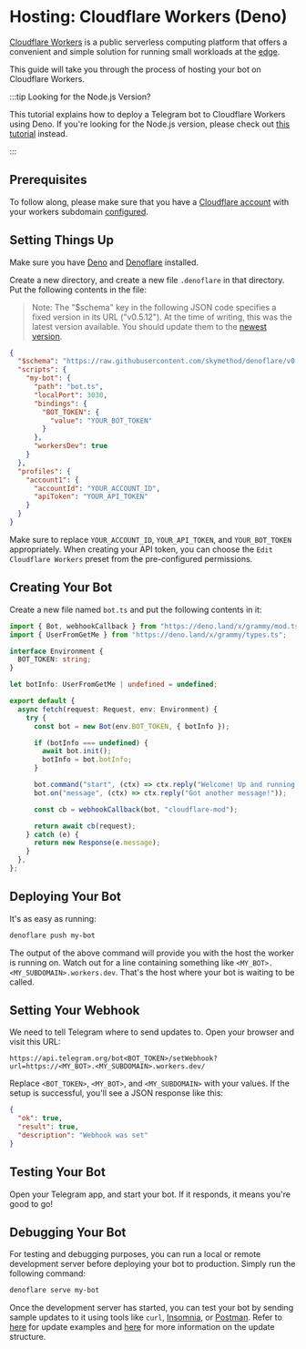 # Hosting: Cloudflare Workers (Deno)

[Cloudflare Workers](https://workers.cloudflare.com/) is a public serverless computing platform that offers a convenient and simple solution for running small workloads at the [edge](https://en.wikipedia.org/wiki/Edge_computing).

This guide will take you through the process of hosting your bot on Cloudflare Workers.

:::tip Looking for the Node.js Version?

This tutorial explains how to deploy a Telegram bot to Cloudflare Workers using Deno.
If you're looking for the Node.js version, please check out [this tutorial](./cloudflare-workers-nodejs) instead.

:::

## Prerequisites

To follow along, please make sure that you have a [Cloudflare account](https://dash.cloudflare.com/login) with your workers subdomain [configured](https://dash.cloudflare.com/?account=workers).

## Setting Things Up

Make sure you have [Deno](https://deno.land/) and [Denoflare](https://denoflare.dev/) installed.

Create a new directory, and create a new file `.denoflare` in that directory.
Put the following contents in the file:

> Note: The "$schema" key in the following JSON code specifies a fixed version in its URL ("v0.5.12").
> At the time of writing, this was the latest version available.
> You should update them to the [newest version](https://github.com/skymethod/denoflare/releases).

```json
{
  "$schema": "https://raw.githubusercontent.com/skymethod/denoflare/v0.5.12/common/config.schema.json",
  "scripts": {
    "my-bot": {
      "path": "bot.ts",
      "localPort": 3030,
      "bindings": {
        "BOT_TOKEN": {
          "value": "YOUR_BOT_TOKEN"
        }
      },
      "workersDev": true
    }
  },
  "profiles": {
    "account1": {
      "accountId": "YOUR_ACCOUNT_ID",
      "apiToken": "YOUR_API_TOKEN"
    }
  }
}
```

Make sure to replace `YOUR_ACCOUNT_ID`, `YOUR_API_TOKEN`, and `YOUR_BOT_TOKEN` appropriately.
When creating your API token, you can choose the `Edit Cloudflare Workers` preset from the pre-configured permissions.

## Creating Your Bot

Create a new file named `bot.ts` and put the following contents in it:

```ts
import { Bot, webhookCallback } from "https://deno.land/x/grammy/mod.ts";
import { UserFromGetMe } from "https://deno.land/x/grammy/types.ts";

interface Environment {
  BOT_TOKEN: string;
}

let botInfo: UserFromGetMe | undefined = undefined;

export default {
  async fetch(request: Request, env: Environment) {
    try {
      const bot = new Bot(env.BOT_TOKEN, { botInfo });

      if (botInfo === undefined) {
        await bot.init();
        botInfo = bot.botInfo;
      }

      bot.command("start", (ctx) => ctx.reply("Welcome! Up and running."));
      bot.on("message", (ctx) => ctx.reply("Got another message!"));

      const cb = webhookCallback(bot, "cloudflare-mod");

      return await cb(request);
    } catch (e) {
      return new Response(e.message);
    }
  },
};
```

## Deploying Your Bot

It's as easy as running:

```sh
denoflare push my-bot
```

The output of the above command will provide you with the host the worker is running on.
Watch out for a line containing something like `<MY_BOT>.<MY_SUBDOMAIN>.workers.dev`.
That's the host where your bot is waiting to be called.

## Setting Your Webhook

We need to tell Telegram where to send updates to.
Open your browser and visit this URL:

```text
https://api.telegram.org/bot<BOT_TOKEN>/setWebhook?url=https://<MY_BOT>.<MY_SUBDOMAIN>.workers.dev/
```

Replace `<BOT_TOKEN>`, `<MY_BOT>`, and `<MY_SUBDOMAIN>` with your values.
If the setup is successful, you'll see a JSON response like this:

```json
{
  "ok": true,
  "result": true,
  "description": "Webhook was set"
}
```

## Testing Your Bot

Open your Telegram app, and start your bot.
If it responds, it means you're good to go!

## Debugging Your Bot

For testing and debugging purposes, you can run a local or remote development server before deploying your bot to production.
Simply run the following command:

```sh
denoflare serve my-bot
```

Once the development server has started, you can test your bot by sending sample updates to it using tools like `curl`, [Insomnia](https://insomnia.rest), or [Postman](https://postman.com).
Refer to [here](https://core.telegram.org/bots/webhooks#testing-your-bot-with-updates) for update examples and [here](https://core.telegram.org/bots/api#update) for more information on the update structure.
